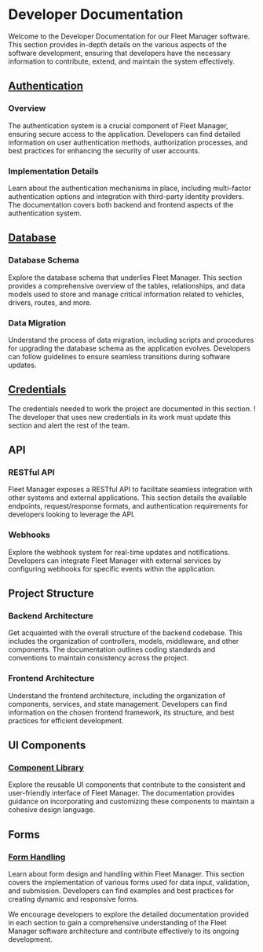 # Developer Documentation

Welcome to the Developer Documentation for our Fleet Manager software. This section provides in-depth details on the various aspects of the software development, ensuring that developers have the necessary information to contribute, extend, and maintain the system effectively.

## [Authentication](./auth/)

### Overview
The authentication system is a crucial component of Fleet Manager, ensuring secure access to the application. Developers can find detailed information on user authentication methods, authorization processes, and best practices for enhancing the security of user accounts.

### Implementation Details
Learn about the authentication mechanisms in place, including multi-factor authentication options and integration with third-party identity providers. The documentation covers both backend and frontend aspects of the authentication system.

## [Database](./database/)

### Database Schema
Explore the database schema that underlies Fleet Manager. This section provides a comprehensive overview of the tables, relationships, and data models used to store and manage critical information related to vehicles, drivers, routes, and more.

### Data Migration
Understand the process of data migration, including scripts and procedures for upgrading the database schema as the application evolves. Developers can follow guidelines to ensure seamless transitions during software updates.

## [Credentials](./credentials/)
The credentials needed to work the project are documented in this section. 
! The developer that uses new credentials in its work must update this section and alert the rest of the team.

## API

### RESTful API
Fleet Manager exposes a RESTful API to facilitate seamless integration with other systems and external applications. This section details the available endpoints, request/response formats, and authentication requirements for developers looking to leverage the API.

### Webhooks
Explore the webhook system for real-time updates and notifications. Developers can integrate Fleet Manager with external services by configuring webhooks for specific events within the application.

## Project Structure

### Backend Architecture
Get acquainted with the overall structure of the backend codebase. This includes the organization of controllers, models, middleware, and other components. The documentation outlines coding standards and conventions to maintain consistency across the project.

### Frontend Architecture
Understand the frontend architecture, including the organization of components, services, and state management. Developers can find information on the chosen frontend framework, its structure, and best practices for efficient development.

## UI Components

### [Component Library](./components/)
Explore the reusable UI components that contribute to the consistent and user-friendly interface of Fleet Manager. The documentation provides guidance on incorporating and customizing these components to maintain a cohesive design language.

## Forms

### [Form Handling](./forms/)
Learn about form design and handling within Fleet Manager. This section covers the implementation of various forms used for data input, validation, and submission. Developers can find examples and best practices for creating dynamic and responsive forms.

We encourage developers to explore the detailed documentation provided in each section to gain a comprehensive understanding of the Fleet Manager software architecture and contribute effectively to its ongoing development.
